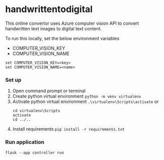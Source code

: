 # handwrittentodigital

This online convertor uses Azure computer vision API to convert handwritten text images to digital text content.

To run this locally, set the below environment variables

* COMPUTER_VISION_KEY
* COMPUTER_VISION_NAME

```
set COMPUTER_VISION_KEY=<key>
set COMPUTER_VISION_NAME=<name>
```

### Set up

1. Open command prompt or terminal
2. Create python virtual environment
   `python -m venv virtualenv`
3. Activate python virtual environment
   `.\virtualenv\Scripts\activate`
   or
   ```
   cd virtualenv\Scripts
   activate
   cd ../..
   ```
4. Install requirements
   `pip install -r requirements.txt`

### Run application

`flask --app controller run`
